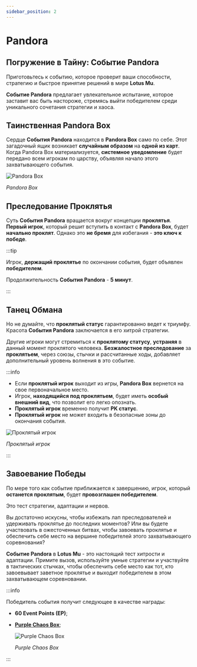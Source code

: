 ```yaml
---
sidebar_position: 2
---
```


# Pandora

## Погружение в Тайну: Событие Pandora

Приготовьтесь к событию, которое проверит ваши способности, стратегию и быстрое принятие решений в мире **Lotus Mu**.

**Событие Pandora** предлагает увлекательное испытание, которое заставит вас быть настороже, стремясь выйти победителем среди уникального сочетания стратегии и хаоса.

## Таинственная Pandora Box

Сердце **События Pandora** находится в **Pandora Box** само по себе. Этот загадочный ящик возникает **случайным образом** на **одной из карт**. Когда Pandora Box материализуется, **системное уведомление** будет передано всем игрокам по царству, объявляя начало этого захватывающего события.

![Pandora Box](/img/events/pandora/pandora-box.jpg)

_Pandora Box_

## Преследование Проклятья

Суть **События Pandora** вращается вокруг концепции **проклятья**. **Первый игрок**, который решит вступить в контакт с **Pandora Box**, будет **начально проклят**. Однако это **не бремя** для избегания - **это ключ к победе**.

:::tip

Игрок, **держащий проклятье** по окончании события, будет объявлен **победителем**.

Продолжительность **События Pandora** - **5 минут**.

:::

## Танец Обмана

Но не думайте, что **проклятый статус** гарантированно ведет к триумфу. Красота **События Pandora** заключается в его хитрой стратегии.

Другие игроки могут стремиться к **проклятому статусу**, **устраняя** в данный момент проклятого человека. **Безжалостное преследование** за **проклятьем**, через союзы, стычки и рассчитанные ходы, добавляет дополнительный уровень волнения в это событие.

:::info

- Если **проклятый игрок** выходит из игры, **Pandora Box** вернется на свое первоначальное место.
- Игрок, **находящийся под проклятьем**, будет иметь **особый внешний вид**, что позволит его легко опознать.
- **Проклятый игрок** временно получит **PK статус**.
- **Проклятый игрок** не может входить в безопасные зоны до окончания события.

![Проклятый игрок](/img/events/pandora/cursed-player.jpg)

_Проклятый игрок_

:::

## Завоевание Победы

По мере того как событие приближается к завершению, игрок, который **останется проклятым**, будет **провозглашен победителем**.

Это тест стратегии, адаптации и нервов.

Вы достаточно искусны, чтобы избежать лап преследователей и удерживать проклятье до последних моментов? Или вы будете участвовать в ожесточенных битвах, чтобы завоевать проклятье и обеспечить себе место на вершине победителей этого захватывающего соревнования?

**Событие Pandora** в **Lotus Mu** - это настоящий тест хитрости и адаптации. Примите вызов, используйте умные стратегии и участвуйте в тактических стычках, чтобы обеспечить себе место как тот, кто завоевывает заветное проклятье и выходит победителем в этом захватывающем соревновании.

:::info

Победитель события получит следующее в качестве награды:

- **60 Event Points (EP)**;
- **[Purple Chaos Box](/items/item-bags/misc/purple-chaos-box)**;

  ![Purple Chaos Box](/img/items/item-bags/purple-chaos-box.png)

  _Purple Chaos Box_

:::
